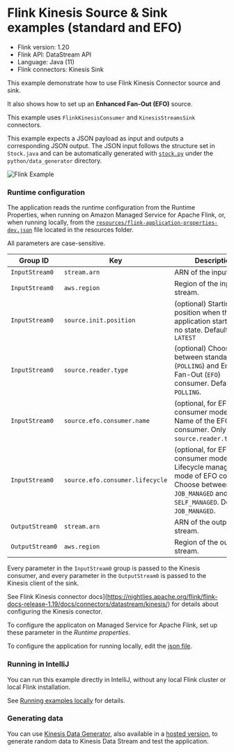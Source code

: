 # Flink Kinesis Source & Sink examples (standard and EFO)

* Flink version: 1.20
* Flink API: DataStream API
* Language: Java (11)
* Flink connectors: Kinesis Sink


This example demonstrate how to use Flink Kinesis Connector source and sink.

It also shows how to set up an **Enhanced Fan-Out (EFO)** source.

This example uses `FlinkKinesisConsumer` and `KinesisStreamsSink` connectors.

This example expects a JSON payload as input and outputs a corresponding JSON output. 
The JSON input follows the structure set in `Stock.java` and can be automatically generated with
[`stock.py`](../../python/data-generator/stock.py) under the `python/data_generator` directory.

![Flink Example](images/flink-kinesis-example.png)

### Runtime configuration

The application reads the runtime configuration from the Runtime Properties, when running on Amazon Managed Service for Apache Flink,
or, when running locally, from the [`resources/flink-application-properties-dev.json`](resources/flink-application-properties-dev.json) file located in the resources folder.

All parameters are case-sensitive.

| Group ID        | Key                             | Description                                                                                                                                                  | 
|-----------------|---------------------------------|--------------------------------------------------------------------------------------------------------------------------------------------------------------|
| `InputStream0`  | `stream.arn`                    | ARN of the input stream.                                                                                                                                     |
| `InputStream0`  | `aws.region`                    | Region of the input stream.                                                                                                                                  |
| `InputStream0`  | `source.init.position`          | (optional) Starting position when the application starts with no state. Default is `LATEST`                                                                  |
| `InputStream0` | `source.reader.type`            | (optional) Choose between standard (`POLLING`) and Enhanced Fan-Out (`EFO`) consumer. Default is `POLLING`.                                                  |
| `InputStream0` | `source.efo.consumer.name`      | (optional, for EFO consumer mode only) Name of the EFO consumer. Only used if `source.reader.type=EFO`.                                                      |
| `InputStream0` | `source.efo.consumer.lifecycle` | (optional, for EFO consumer mode only) Lifecycle management mode of EFO consumer. Choose between `JOB_MANAGED` and `SELF_MANAGED`. Default is `JOB_MANAGED`. |
| `OutputStream0` | `stream.arn`                    | ARN of the output stream.                                                                                                                                    |
| `OutputStream0`  | `aws.region`                    | Region of the output stream.                                                                                                                                 |

Every parameter in the `InputStream0` group is passed to the Kinesis consumer, and every parameter in the `OutputStream0` is passed to the Kinesis client of the sink.

See Flink Kinesis connector docs](https://nightlies.apache.org/flink/flink-docs-release-1.19/docs/connectors/datastream/kinesis/) for details about configuring the Kinesis conector.

To configure the applicaton on Managed Service for Apache Flink, set up these parameter in the *Runtime properties*.

To configure the application for running locally, edit the [json file](resources/flink-application-properties-dev.json).

### Running in IntelliJ

You can run this example directly in IntelliJ, without any local Flink cluster or local Flink installation.

See [Running examples locally](../running-examples-locally.md) for details.

### Generating data

You can use [Kinesis Data Generator](https://github.com/awslabs/amazon-kinesis-data-generator), 
also available in a [hosted version](https://awslabs.github.io/amazon-kinesis-data-generator/web/producer.html),
to generate random data to Kinesis Data Stream and test the application.
